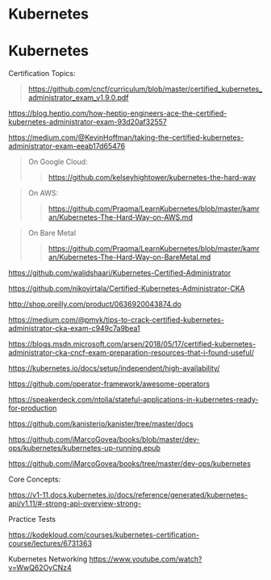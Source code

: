 # Kubernetes

# Kubernetes

Certification Topics:

> https://github.com/cncf/curriculum/blob/master/certified_kubernetes_administrator_exam_v1.9.0.pdf



https://blog.heptio.com/how-heptio-engineers-ace-the-certified-kubernetes-administrator-exam-93d20af32557


https://medium.com/@KevinHoffman/taking-the-certified-kubernetes-administrator-exam-eeab17d65476


> On Google Cloud:
>> https://github.com/kelseyhightower/kubernetes-the-hard-way

> On AWS:
>> https://github.com/Praqma/LearnKubernetes/blob/master/kamran/Kubernetes-The-Hard-Way-on-AWS.md

> On Bare Metal
>> https://github.com/Praqma/LearnKubernetes/blob/master/kamran/Kubernetes-The-Hard-Way-on-BareMetal.md

https://github.com/walidshaari/Kubernetes-Certified-Administrator

https://github.com/nikovirtala/Certified-Kubernetes-Administrator-CKA

http://shop.oreilly.com/product/0636920043874.do

https://medium.com/@pmvk/tips-to-crack-certified-kubernetes-administrator-cka-exam-c949c7a9bea1

https://blogs.msdn.microsoft.com/arsen/2018/05/17/certified-kubernetes-administrator-cka-cncf-exam-preparation-resources-that-i-found-useful/


https://kubernetes.io/docs/setup/independent/high-availability/




https://github.com/operator-framework/awesome-operators

https://speakerdeck.com/ntolia/stateful-applications-in-kubernetes-ready-for-production

https://github.com/kanisterio/kanister/tree/master/docs


https://github.com/iMarcoGovea/books/blob/master/dev-ops/kubernetes/kubernetes-up-running.epub

https://github.com/iMarcoGovea/books/tree/master/dev-ops/kubernetes



Core Concepts:
 
 https://v1-11.docs.kubernetes.io/docs/reference/generated/kubernetes-api/v1.11/#-strong-api-overview-strong-
 
 
 Practice Tests
 
 https://kodekloud.com/courses/kubernetes-certification-course/lectures/6731363
 
 Kubernetes Networking
 https://www.youtube.com/watch?v=WwQ62OyCNz4
